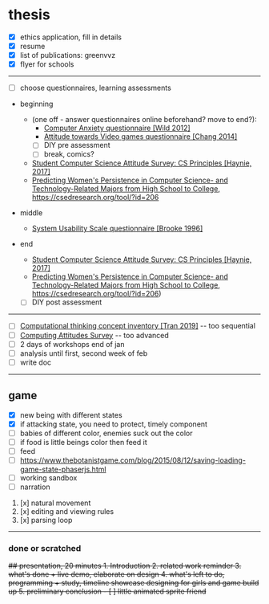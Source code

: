 # thesis
- [x] ethics application, fill in details
- [x] resume
- [x] list of publications: greenvvz
- [x] flyer for schools
---------------------------------------------------------------------
- [ ] choose questionnaires, learning assessments
- beginning 
  - (one off - answer questionnaires online beforehand? move to end?):
    - [Computer Anxiety questionnaire [Wild 2012]](https://www.ncbi.nlm.nih.gov/pmc/articles/PMC3483565/)
    - [Attitude towards Video games questionnaire [Chang 2014]](http://maiga.athabascau.ca/publication/Conference-2014-ICCE2014.pdf)
    - [ ] DIY pre assessment 
    - [ ] break, comics?
  - [Student Computer Science Attitude Survey: CS Principles [Haynie, 2017]](https://csedresearch.org/wp-content/uploads/Instruments/Computing/PDF/Haynie_Technical%20Document_StudentCSAttitudeSurvey.pdf)
  - [Predicting Women's Persistence in Computer Science- and Technology-Related Majors from High School to College](https://dl.acm.org/doi/pdf/10.1145/3343195), https://csedresearch.org/tool/?id=206
- middle
  - [System Usability Scale questionnaire [Brooke 1996]](https://www.researchgate.net/publication/228593520_SUS_A_quick_and_dirty_usability_scale)

- end
  - [Student Computer Science Attitude Survey: CS Principles [Haynie, 2017]](https://csedresearch.org/wp-content/uploads/Instruments/Computing/PDF/Haynie_Technical%20Document_StudentCSAttitudeSurvey.pdf)
  - [Predicting Women's Persistence in Computer Science- and Technology-Related Majors from High School to College](https://dl.acm.org/doi/pdf/10.1145/3343195), https://csedresearch.org/tool/?id=206)
  - [ ] DIY post assessment
 ---------------------------------------------------------------------
  - [ ] [Computational thinking concept inventory [Tran 2019]](https://journals.sagepub.com/doi/full/10.1177/0735633117743918) -- too sequential
  - [ ] [Computing Attitudes Survey](http://stelar.edc.org/sites/stelar.edc.org/files/cas-v4.pdf) -- too advanced
- [ ] 2 days of workshops end of jan
- [ ] analysis until first, second week of feb
- [ ] write doc
---
## game
- [x] new being with different states
- [x] if attacking state, you need to protect, timely component
- [ ] babies of different color, enemies suck out the color
- [ ] if food is little beings color then feed it
- [ ] feed
- [ ] https://www.thebotanistgame.com/blog/2015/08/12/saving-loading-game-state-phaserjs.html
- [ ] working sandbox
- [ ] narration

1. [x] natural movement
2. [x] editing and viewing rules
3. [x] parsing loop


---
### done or scratched
<s>
## presentation, 20 minutes
1. Introduction
2. related work reminder
3. what's done + live demo, elaborate on design
4. what's left to do, programming + study, timeline
showcase designing for girls and game build up  
5. preliminary conclusion
- [ ] little animated sprite friend
</s>